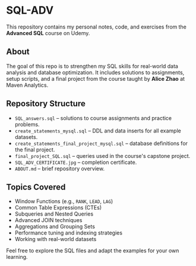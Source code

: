 # SQL-ADV

This repository contains my personal notes, code, and exercises from the **Advanced SQL** course on Udemy.

## About

The goal of this repo is to strengthen my SQL skills for real-world data analysis and database optimization. It includes solutions to assignments, setup scripts, and a final project from the course taught by **Alice Zhao** at Maven Analytics.

## Repository Structure

- `SQL_answers.sql` – solutions to course assignments and practice problems.
- `create_statements_mysql.sql` – DDL and data inserts for all example datasets.
- `create_statements_final_project_mysql.sql` – database definitions for the final project.
- `final_project_SQL.sql` – queries used in the course's capstone project.
- `SQL_ADV_CERTIFICATE.jpg` – completion certificate.
- `ABOUT.md` – brief repository overview.

## Topics Covered

- Window Functions (e.g., `RANK`, `LEAD`, `LAG`)
- Common Table Expressions (CTEs)
- Subqueries and Nested Queries
- Advanced JOIN techniques
- Aggregations and Grouping Sets
- Performance tuning and indexing strategies
- Working with real-world datasets

Feel free to explore the SQL files and adapt the examples for your own learning.
